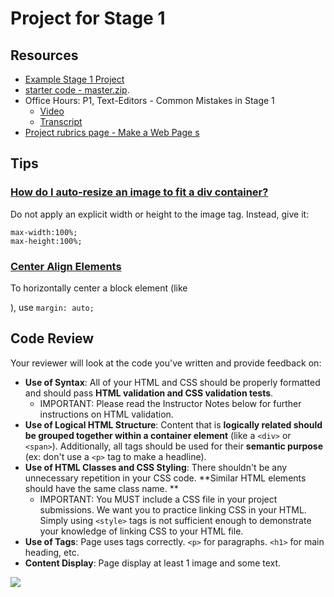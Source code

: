 # Project for Stage 1

## Resources
- [Example Stage 1 Project](http://codepen.io/afumagalli/pen/dYgPRb)
- [starter code - master.zip](https://github.com/udacity/ipnd-starter-code/archive/master.zip).
- Office Hours: P1, Text-Editors - Common Mistakes in Stage 1
	- [Video](http://bit.ly/1E4b2oj)
	- [Transcript](http://discussions.udacity.com/t/stage-1-webcasts/16000/1?_ga=1.82464722.53639439.1458784522)
- [Project rubrics page - Make a Web Page s](https://review.udacity.com/?_ga=1.83469266.53639439.1458784522#!/projects/3836128891/rubric)

## Tips
### [How do I auto-resize an image to fit a div container?](http://stackoverflow.com/questions/3029422/how-do-i-auto-resize-an-image-to-fit-a-div-container)
Do not apply an explicit width or height to the image tag. Instead, give it:

```
max-width:100%;
max-height:100%;
```

### [Center Align Elements](http://www.w3schools.com/css/css_align.asp)
To horizontally center a block element (like <div>), use ```margin: auto;```

## Code Review
Your reviewer will look at the code you've written and provide feedback on:

- **Use of Syntax**: All of your HTML and CSS should be properly formatted and should pass **HTML validation and CSS validation tests**.  
	- IMPORTANT: Please read the Instructor Notes below for further instructions on HTML validation. 
- **Use of Logical HTML Structure**: Content that is **logically related should be grouped together within a container element** (like a ```<div>``` or ```<span>```). Additionally, all tags should be used for their **semantic purpose** (ex: don't use a ```<p>``` tag to make a headline).
- **Use of HTML Classes and CSS Styling**: There shouldn't be any unnecessary repetition in your CSS code. **Similar HTML elements should have the same class name. ** 
	- IMPORTANT: You MUST include a CSS file in your project submissions. We want you to practice linking CSS in your HTML. Simply using ```<style>``` tags is not sufficient enough to demonstrate your knowledge of linking CSS to your HTML file.
- **Use of Tags**: Page uses tags correctly. ```<p>``` for paragraphs. ```<h1>``` for main heading, etc.
- **Content Display**: Page display at least 1 image and some text.

![](http://i.imgur.com/lMuBxWu.png)